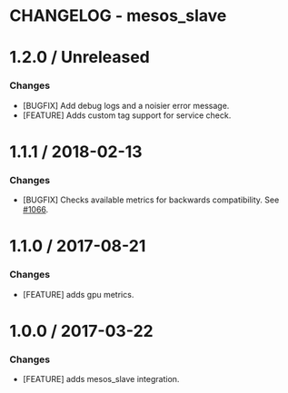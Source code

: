 # CHANGELOG - mesos_slave

1.2.0 / Unreleased
==================

### Changes

* [BUGFIX] Add debug logs and a noisier error message.
* [FEATURE] Adds custom tag support for service check.

1.1.1 / 2018-02-13
==================

### Changes

* [BUGFIX] Checks available metrics for backwards compatibility. See [#1066][].

1.1.0 / 2017-08-21
==================

### Changes

* [FEATURE] adds gpu metrics.

1.0.0 / 2017-03-22
==================

### Changes

* [FEATURE] adds mesos_slave integration.

<!--- The following link definition list is generated by PimpMyChangelog --->
[#1066]: https://github.com/DataDog/integrations-core/issues/1066
